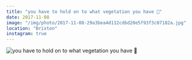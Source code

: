 ```yaml
---
title: "you have to hold on to what vegetation you have 🌿"
date: 2017-11-08
image: "/img/photo/2017-11-08-29a3bea4d112cdbd20e5f93f3c07182a.jpg"
location: "Brixton"
instagram: true
---
```


![you have to hold on to what vegetation you have 🌿](/img/photo/2017-11-08-29a3bea4d112cdbd20e5f93f3c07182a.jpg)
